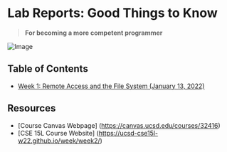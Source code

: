 # Lab Reports: Good Things to Know

> **For becoming a more competent programmer**

![Image](https://clipart.world/wp-content/uploads/2021/06/Notebook-clipart-transparent-4.png)

## Table of Contents
* [Week 1: Remote Access and the File System (January 13, 2022)](lab-report-1-week-2.html)

## Resources
* [Course Canvas Webpage] (https://canvas.ucsd.edu/courses/32416)
* [CSE 15L Course Website] (https://ucsd-cse15l-w22.github.io/week/week2/)